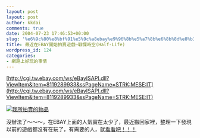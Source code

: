 ```yaml
---
layout: post
layout: post
author: kkdai
comments: true
date: 2004-07-23 17:46:53+00:00
slug: '%e6%9c%80%e8%bf%91%e5%9c%a8ebay%e9%96%8b%e5%a7%8b%e6%8b%8d%e8%b3%a3%e9%81%8a%e6%88%b2-%e6%88%b0%e6%85%84%e6%99%82%e7%a9%bahalf-life'
title: 最近在EBAY開始拍賣遊戲–戰慄時空(Half-Life)
wordpress_id: 124
categories:
- 網路上好玩的事情
---
```


[http://cgi.tw.ebay.com/ws/eBayISAPI.dll?ViewItem&item=8119289933&ssPageName=STRK:MESE:IT](http://cgi.tw.ebay.com/ws/eBayISAPI.dll?ViewItem&item=8119289933&ssPageName=STRK:MESE:IT)

[![我所拍賣的物品](http://www.evanlin.com/blog/archives/0723/ebay.jpg)](http://cgi.tw.ebay.com/ws/eBayISAPI.dll?ViewItem&item=8119289933&ssPageName=STRK:MESE:IT)

沒辦法了～～～，在EBAY上面的人氣實在太少了，最近搬回家裡，整理一下發現以前的遊戲都沒有在玩了，有需要的人，就[看看吧！！！](http://cgi.tw.ebay.com/ws/eBayISAPI.dll?ViewItem&item=8119289933&ssPageName=STRK:MESE:IT)
